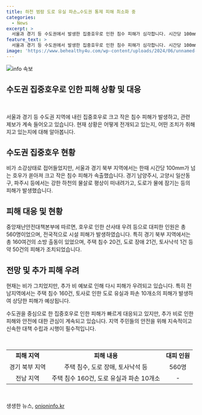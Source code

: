 ```yaml
---
title: 하천 범람 도로 유실 파손…수도권 통제 피해 최소화 중
categories:
  - News
excerpt: >
  서울과 경기 등 수도권에서 발생한 집중호우로 인한 침수 피해가 심각합니다. 시간당 100mm가 넘는 강한 비로 인해 평상이 강한 하천이 범람하고 도로가 물에 잠기는 등의 피해가 속출했습니다. 이에 따라 충북, 충남, 전남 등에서 대피한 인원이 발생하고, 전남에서는 주택 침수가 160건, 토사로 인한 도로 파손도 10개소에서 발생했습니다. 지금까지 다행히 인명피해는 없는 것으로 알려졌습니다. 추가 비 예보로 인해 추가 피해 우려되고 있는 가운데, 상세한 현황은 계속 업데이트될 예정입니다.
feature_text: >
  서울과 경기 등 수도권에서 발생한 집중호우로 인한 침수 피해가 심각합니다. 시간당 100mm가 넘는 강한 비로 인해 평상이 강한 하천이 범람하고 도로가 물에 잠기는 등의 피해가 속출했습니다. 이에 따라 충북, 충남, 전남 등에서 대피한 인원이 발생하고, 전남에서는 주택 침수가 160건, 토사로 인한 도로 파손도 10개소에서 발생했습니다. 지금까지 다행히 인명피해는 없는 것으로 알려졌습니다. 추가 비 예보로 인해 추가 피해 우려되고 있는 가운데, 상세한 현황은 계속 업데이트될 예정입니다.
image: 'https://www.behealthy4u.com/wp-content/uploads/2024/06/unnamed-file.png'
---
```


<p><img src="https://www.behealthy4u.com/wp-content/uploads/2024/06/unnamed-file.png" alt="info 속보" /></p>

<h2 data-ke-size="size26"><b>수도권 집중호우로 인한 피해 상황 및 대응</b></h2>

<p data-ke-size="size16">&nbsp;</p>

<p>서울과 경기 등 수도권 지역에 내린 집중호우로 크고 작은 침수 피해가 발생하고, 관련 제보가 계속 들어오고 있습니다. 현재 상황은 어떻게 전개되고 있는지, 어떤 조치가 취해지고 있는지에 대해 알아봅니다.</p>

<h2 data-ke-size="size24">수도권 집중호우 현황</h2>

<p>비가 소강상태로 접어들었지만, 서울과 경기 북부 지역에서는 한때 시간당 100mm가 넘는 호우가 쏟아져 크고 작은 침수 피해가 속출했습니다. 경기 남양주시, 고양시 일산동구, 파주시 등에서는 강한 하천의 물살로 평상이 떠내려가고, 도로가 물에 잠기는 등의 피해가 발생했습니다.</p>

<h2 data-ke-size="size24">피해 대응 및 현황</h2>

<p>중앙재난안전대책본부에 따르면, 호우로 인한 산사태 우려 등으로 대피한 인원은 총 560명이었으며, 전국적으로 시설 피해가 발생하였습니다. 특히 경기 북부 지역에서는 총 160여건의 소방 출동이 있었으며, 주택 침수 20건, 도로 장애 21건, 토사낙석 1건 등 약 50건의 피해가 조치되었습니다.</p>

<h2 data-ke-size="size24">전망 및 추가 피해 우려</h2>

<p>현재는 비가 그치었지만, 추가 비 예보로 인해 다시 피해가 우려되고 있습니다. 특히 전남지역에서는 주택 침수 160건, 토사로 인한 도로 유실과 파손 10개소의 피해가 발생하여 상당한 피해가 예상됩니다.</p>

<p>수도권을 중심으로 한 집중호우로 인한 피해가 빠르게 대응되고 있지만, 추가 비로 인한 피해와 안전에 대한 관심이 계속되고 있습니다. 지역 주민들의 안전을 위해 지속적이고 신속한 대책 수립과 시행이 필수적입니다.</p>

<p data-ke-size="size16">&nbsp;</p>

<table>
    <tbody>
        <tr>
            <td style="text-align: center; height: 17px;"><b>피해 지역</b></td>
            <td style="text-align: center; height: 17px;"><b>피해 내용</b></td>
            <td style="text-align: center; height: 17px;"><b>대피 인원</b></td>
        </tr>
        <tr>
            <td style="text-align: center; height: 17px;">경기 북부 지역</td>
            <td style="text-align: center; height: 17px;">주택 침수, 도로 장애, 토사낙석 등</td>
            <td style="text-align: center; height: 17px;">560명</td>
        </tr>
        <tr>
            <td style="text-align: center; height: 17px;">전남 지역</td>
            <td style="text-align: center; height: 17px;">주택 침수 160건, 도로 유실과 파손 10개소</td>
            <td style="text-align: center; height: 17px;">-</td>
        </tr>
    </tbody>
</table>

<p data-ke-size="size16">&nbsp;</p>
생생한 뉴스, <a href="https://onioninfo.kr" rel="dofollow">onioninfo.kr</a>


